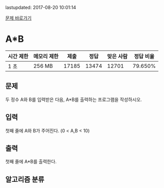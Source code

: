 lastupdated: 2017-08-20 10:01:14

[문제 바로가기](https://www.acmicpc.net/problem/10998)

# A*B

| 시간 제한 | 메모리 제한 | 제출 | 정답 | 맞은 사람 | 정답 비율 |
| --- | --- | --- | --- | --- | --- |
| 1 초 | 256 MB | 17185 | 13474 | 12701 | 79.650% |


## 문제
두 정수 A와 B를 입력받은 다음, A*B를 출력하는 프로그램을 작성하시오.


## 입력
첫째 줄에 A와 B가 주어진다. (0 < A,B < 10)


## 출력
첫째 줄에 A*B를 출력한다.


## 알고리즘 분류

